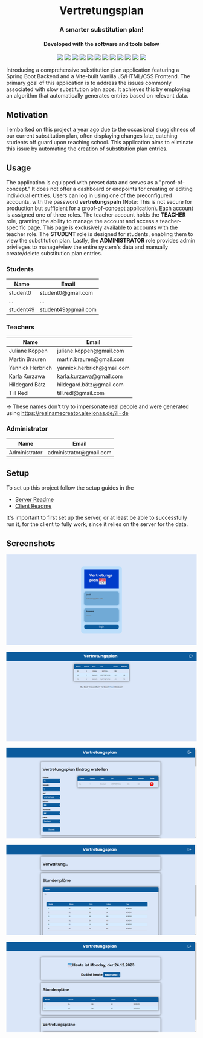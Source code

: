 <h1 align="center">Vertretungsplan</h1>
<h3 align="center">A smarter substitution plan!</h2>

<p align="center">
    <h4 align="center">Developed with the software and tools below</h4>
    <div align="center">
        <img src="https://img.shields.io/badge/Vite-B73BFE?style=for-the-badge&logo=vite&logoColor=FFD62E">
        <img src="https://img.shields.io/badge/html5-%23E34F26.svg?style=for-the-badge& logo=html5&logoColor=white">
        <img src="https://img.shields.io/badge/CSS3-1572B6?style=for-the-badge&logo=css3&logoColor=white">
        <img src="https://img.shields.io/badge/JavaScript-323330?style=for-the-badge&logo=javascript&logoColor=F7DF1E">
        <img src="https://img.shields.io/badge/JWT-000000?style=for-the-badge&logo=JSON%20web%20tokens&logoColor=white">
        <img src="https://img.shields.io/badge/Spring_Boot-F2F4F9?style=for-the-badge&logo=spring-boot">
        <img src="https://img.shields.io/badge/MySQL-005C84?style=for-the-badge&logo=mysql&logoColor=white">
        <img src="https://img.shields.io/badge/JWT-000000?style=for-the-badge&logo=JSON%20web%20tokens&logoColor=white">
        <img src="https://img.shields.io/badge/Junit5-25A162?style=for-the-badge&logo=junit5&logoColor=white">
        <img src="https://img.shields.io/badge/Spring_Security-6DB33F?style=for-the-badge&logo=Spring-Security&logoColor=white">
        <img src="https://img.shields.io/badge/-Swagger-%23Clojure?style=for-the-badge&logo=swagger&logoColor=white">
        <img src="https://img.shields.io/badge/java-%23ED8B00.svg?style=for-the-badge&logo=openjdk&logoColor=white">
    </div>
</p>
Introducing a comprehensive substitution plan application featuring a Spring Boot Backend and a Vite-built Vanilla JS/HTML/CSS Frontend. The primary goal of this application is to address the issues commonly associated with slow substitution plan apps. It achieves this by employing an algorithm that automatically generates entries based on relevant data.

## Motivation

I embarked on this project a year ago due to the occasional sluggishness of our current substitution plan, often displaying changes late, catching students off guard upon reaching school. This application aims to eliminate this issue by automating the creation of substitution plan entries.

## Usage

The application is equipped with preset data and serves as a "proof-of-concept." It does not offer a dashboard or endpoints for creating or editing individual entities. Users can log in using one of the preconfigured accounts, with the password **vertretungspaln** (Note: This is not secure for production but sufficient for a proof-of-concept application). Each account is assigned one of three roles. The teacher account holds the **TEACHER** role, granting the ability to manage the account and access a teacher-specific page. This page is exclusively available to accounts with the teacher role. The **STUDENT** role is designed for students, enabling them to view the substitution plan. Lastly, the **ADMINISTRATOR** role provides admin privileges to manage/view the entire system's data and manually create/delete substitution plan entries.

### Students

| Name      | Email                     |
| --------- | ------------------------- |
| student0  | student0<span>@gmail.com  |
| ...       | ...                       |
| student49 | student49<span>@gmail.com |

### Teachers

| Name             | Email                                   |
| ---------------- | --------------------------------------- |
| Juliane Köppen   | juliane.köppen<span>@</span>gmail.com   |
| Martin Brauren   | martin.brauren<span>@</span>gmail.com   |
| Yannick Herbrich | yannick.herbrich<span>@</span>gmail.com |
| Karla Kurzawa    | karla.kurzawa<span>@</span>gmail.com    |
| Hildegard Bätz   | hildegard.bätz<span>@</span>gmail.com   |
| Till Redl        | till.redl<span>@</span>gmail.com        |

&#8594; These names don't try to impersonate real people and were generated using https://realnamecreator.alexjonas.de/?l=de

### Administrator

| Name          | Email                                |
| ------------- | ------------------------------------ |
| Administrator | administrator<span>@</span>gmail.com |

## Setup

To set up this project follow the setup guides in the

- [Server Readme](vertretungsplan-server/README.md#getting-started)
- [Client Readme](vertretungsplan-client/README.md#getting-started)

It's important to first set up the server, or at least be able to successfully run it, for the client to fully work, since it relies on the server for the data.

## Screenshots

![](images/Login.png)

![](images/Vertretungsplan.png)

![](images/Substitution_Plan_Entry_Creation.png)

![](images/Collapsible_Tables_Data.png)

![](images/Teacher_View.png)
